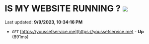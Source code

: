 # IS MY WEBSITE RUNNING ? [![](https://img.shields.io/static/v1?label=Sponsor&message=%E2%9D%A4&logo=GitHub&color=%23fe8e86)](https://github.com/sponsors/<username>)

Last updated: **9/9/2023, 10:34:16 PM**

- `GET` [https://youssefservice.me](https://youssefservice.me) - **Up** (891ms)
